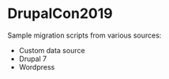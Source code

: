 # DrupalCon2019
Sample migration scripts from various sources:

- Custom data source
- Drupal 7
- Wordpress
